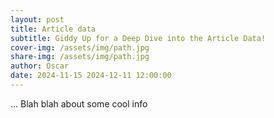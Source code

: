 ```yaml
---
layout: post
title: Article data
subtitle: Giddy Up for a Deep Dive into the Article Data!
cover-img: /assets/img/path.jpg
share-img: /assets/img/path.jpg
author: Oscar
date: 2024-11-15 2024-12-11 12:00:00
---
```


... Blah blah about some cool info
